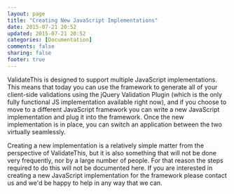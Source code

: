 ```yaml
---
layout: page
title: "Creating New JavaScript Implementations"
date: 2015-07-21 20:52
updated: 2015-07-21 20:52
categories: [Documentation]
comments: false
sharing: false
footer: true
---
```

ValidateThis is designed to support multiple JavaScript implementations. This means that today you can use the framework to generate all of your client-side validations using the jQuery Validation Plugin (which is the only fully functional JS implementation available right now), and if you choose to move to a different JavaScript framework you can write a new JavaScript implementation and plug it into the framework. Once the new implementation is in place, you can switch an application between the two virtually seamlessly.

Creating a new implementation is a relatively simple matter from the perspective of ValidateThis, but it is also something that will not be done very frequently, nor by a large number of people. For that reason the steps required to do this will not be documented here. If you are interested in creating a new JavaScript implementation for the framework please contact us and we'd be happy to help in any way that we can.
